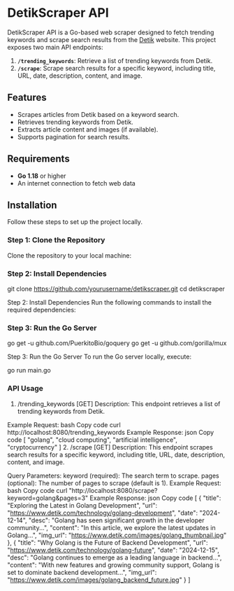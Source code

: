 # DetikScraper API

DetikScraper API is a Go-based web scraper designed to fetch trending keywords and scrape search results from the [Detik](https://www.detik.com) website. This project exposes two main API endpoints:

1. **`/trending_keywords`**: Retrieve a list of trending keywords from Detik.
2. **`/scrape`**: Scrape search results for a specific keyword, including title, URL, date, description, content, and image.

## Features

- Scrapes articles from Detik based on a keyword search.
- Retrieves trending keywords from Detik.
- Extracts article content and images (if available).
- Supports pagination for search results.

## Requirements

- **Go 1.18** or higher
- An internet connection to fetch web data

## Installation

Follow these steps to set up the project locally.

### Step 1: Clone the Repository

Clone the repository to your local machine:


### Step 2: Install Dependencies

git clone https://github.com/yourusername/detikscraper.git
cd detikscraper

Step 2: Install Dependencies
Run the following commands to install the required dependencies:

### Step 3: Run the Go Server

go get -u github.com/PuerkitoBio/goquery
go get -u github.com/gorilla/mux

Step 3: Run the Go Server
To run the Go server locally, execute:

go run main.go

### API Usage
1. /trending_keywords [GET]
Description:
This endpoint retrieves a list of trending keywords from Detik.

Example Request:
bash
Copy code
curl http://localhost:8080/trending_keywords
Example Response:
json
Copy code
[
  "golang",
  "cloud computing",
  "artificial intelligence",
  "cryptocurrency"
]
2. /scrape [GET]
Description:
This endpoint scrapes search results for a specific keyword, including title, URL, date, description, content, and image.

Query Parameters:
keyword (required): The search term to scrape.
pages (optional): The number of pages to scrape (default is 1).
Example Request:
bash
Copy code
curl "http://localhost:8080/scrape?keyword=golang&pages=3"
Example Response:
json
Copy code
[
  {
    "title": "Exploring the Latest in Golang Development",
    "url": "https://www.detik.com/technology/golang-development",
    "date": "2024-12-14",
    "desc": "Golang has seen significant growth in the developer community...",
    "content": "In this article, we explore the latest updates in Golang...",
    "img_url": "https://www.detik.com/images/golang_thumbnail.jpg"
  },
  {
    "title": "Why Golang is the Future of Backend Development",
    "url": "https://www.detik.com/technology/golang-future",
    "date": "2024-12-15",
    "desc": "Golang continues to emerge as a leading language in backend...",
    "content": "With new features and growing community support, Golang is set to dominate backend development...",
    "img_url": "https://www.detik.com/images/golang_backend_future.jpg"
  }
]